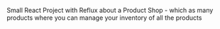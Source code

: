 Small React Project with Reflux about a Product Shop - which as many products where you can manage your inventory of all the products
